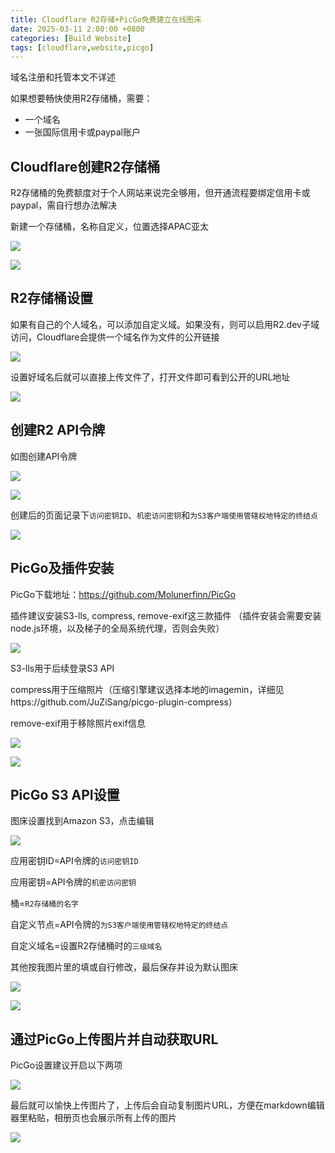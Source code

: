 ```yaml
---
title: Cloudflare R2存储+PicGo免费建立在线图床
date: 2025-03-11 2:00:00 +0800
categories: [Build Website]
tags: [cloudflare,website,picgo]
---
```


域名注册和托管本文不详述

如果想要畅快使用R2存储桶，需要：

- 一个域名
- 一张国际信用卡或paypal账户

## Cloudflare创建R2存储桶

R2存储桶的免费额度对于个人网站来说完全够用，但开通流程要绑定信用卡或paypal，需自行想办法解决

新建一个存储桶，名称自定义，位置选择APAC亚太

![](https://pub-05bbf0f9a3e14287a8e9eafbc6a26a1f.r2.dev/20250311011306559.png)

![](https://pub-05bbf0f9a3e14287a8e9eafbc6a26a1f.r2.dev/20250311011336104.png)

## R2存储桶设置

如果有自己的个人域名，可以添加自定义域。如果没有，则可以启用R2.dev子域访问，Cloudflare会提供一个域名作为文件的公开链接

![](https://pub-05bbf0f9a3e14287a8e9eafbc6a26a1f.r2.dev/20250311013006923.png)

设置好域名后就可以直接上传文件了，打开文件即可看到公开的URL地址

![](https://pub-05bbf0f9a3e14287a8e9eafbc6a26a1f.r2.dev/20250311014417492.png)

## 创建R2 API令牌

如图创建API令牌

![](https://pub-05bbf0f9a3e14287a8e9eafbc6a26a1f.r2.dev/20250311014702751.png)

![](https://pub-05bbf0f9a3e14287a8e9eafbc6a26a1f.r2.dev/20250311014807238.png)

创建后的页面记录下`访问密钥ID`、`机密访问密钥`和`为S3客户端使用管辖权地特定的终结点`

![](https://pub-05bbf0f9a3e14287a8e9eafbc6a26a1f.r2.dev/20250311015001864.png)

## PicGo及插件安装

PicGo下载地址：https://github.com/Molunerfinn/PicGo

插件建议安装S3-lls, compress, remove-exif这三款插件 （插件安装会需要安装node.js环境，以及梯子的全局系统代理，否则会失败）

![](https://pub-05bbf0f9a3e14287a8e9eafbc6a26a1f.r2.dev/20250311015512221.png)

S3-lls用于后续登录S3 API

compress用于压缩照片（压缩引擎建议选择本地的imagemin，详细见https://github.com/JuZiSang/picgo-plugin-compress）

remove-exif用于移除照片exif信息

![](https://pub-05bbf0f9a3e14287a8e9eafbc6a26a1f.r2.dev/20250311015449933.png)

![](https://pub-05bbf0f9a3e14287a8e9eafbc6a26a1f.r2.dev/20250311015817987.png)

## PicGo S3 API设置

图床设置找到Amazon S3，点击编辑

![](https://pub-05bbf0f9a3e14287a8e9eafbc6a26a1f.r2.dev/20250311020108636.png)

应用密钥ID=API令牌的`访问密钥ID`

应用密钥=API令牌的`机密访问密钥`

桶=`R2存储桶的名字`

自定义节点=API令牌的`为S3客户端使用管辖权地特定的终结点`

自定义域名=设置R2存储桶时的`三级域名`

其他按我图片里的填或自行修改，最后保存并设为默认图床

![](https://pub-05bbf0f9a3e14287a8e9eafbc6a26a1f.r2.dev/20250311020133897.png)

![](https://pub-05bbf0f9a3e14287a8e9eafbc6a26a1f.r2.dev/20250311020157649.png)

## 通过PicGo上传图片并自动获取URL

PicGo设置建议开启以下两项

![](https://pub-05bbf0f9a3e14287a8e9eafbc6a26a1f.r2.dev/20250311020849995.png)

最后就可以愉快上传图片了，上传后会自动复制图片URL，方便在markdown编辑器里粘贴，相册页也会展示所有上传的图片

![](https://pub-05bbf0f9a3e14287a8e9eafbc6a26a1f.r2.dev/20250311020741613.png)
